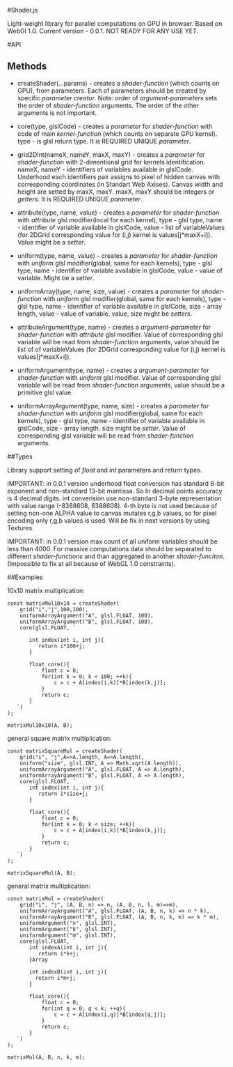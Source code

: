 #Shader.js

Light-weight library for parallel computations on GPU in browser. Based on WebGl 1.0.
Current version - 0.0.1. NOT READY FOR ANY USE YET.

#API


## Methods

- createShader(...params) - creates a *shader-function* (which counts on GPU), from parameters. Each of
 parameters should be created by specific *parameter creator*. Note: order of *argument-parameters* sets the
 order of *shader-function* arguments. The order of the other arguments is not important.
 
 - core(type, glslCode) - creates a *parameter* for *shader-function* with code of main *kernel-function* (which
 counts on separate GPU kernel). type - is glsl return type. It is REQUIRED UNIQUE *parameter*.
 
 - grid2DInt(nameX, nameY, maxX, maxY) - creates a *parameter* for *shader-function* with 2-dimentional
  grid for kernels identification. nameX, nameY - identifiers of variables available in glslCode. Underhood
  each identifiers pair assigns to pixel of hidden canvas with corresponding coordinates (in Standart Web Axises).
  Canvas width and height are setted by maxX, maxY. maxX, maxY should be integers or *getters*.
   It is REQUIRED UNIQUE *parameter*.
  
 - attribute(type, name, value) - creates a *parameter* for *shader-function* with *attribute* glsl modifier(local for each
 kernel), type - glsl type, name - identifier of variable available in glslCode, value - list of variableValues (for
 2DGrid corresponding value for (i,j) kernel is values[j*maxX+i]). Value might be a *setter*.
 
 - uniform(type, name, value) - creates a *parameter* for *shader-function* with *uniform* glsl modifier(global, same for
 each kernels), type - glsl type, name - identifier of variable available in glslCode, value - value  of variable. Might be
 a *setter*.
 
 - uniformArray(type, name, size, value) - creates a  *parameter* for *shader-function* with *uniform* glsl modifier(global, same for
  each kernels), type - glsl type, name - identifier of variable available in glslCode, size - array length,
  value - value  of variable. value, size might be *setters*.
 
  - attributeArgument(type, name) - creates a *argument-parameter* for *shader-function* with *attribute*
  glsl modifier. Value of corresponding glsl variable will be read from *shader-function* arguments, value should be
  list of  of variableValues (for 2DGrid corresponding value for (i,j) kernel is values[j*maxX+i]).
  
  - uniformArgument(type, name) - creates a *argument-parameter* for *shader-function* with *uniform*
   glsl modifier. Value of corresponding glsl variable will be read from *shader-function* arguments, value should be
   a primitive glsl value.
   
 - uniformArrayArgument(type, name, size) - creates a  *parameter* for *shader-function* with *uniform* glsl modifier(global, same for
    each kernels), type - glsl type, name - identifier of variable available in glslCode, size - array length. size might be *setter*.
    Value of corresponding glsl variable will be read from *shader-function* arguments.
    
##Types

 Library support setting of *float* and *int* parameters and return types.
 
 IMPORTANT: in 0.0.1 version
 underhood float conversion has standard 8-bit exponent and non-standard 13-bit mantissa. So In decimal
 points accuracy is 4 decimal digits. int converision use non-standard 3-byte representation with value
 range (-8388608, 8388608). 4-th byte is not used because of setting non-one ALPHA value to canvas
 mutates r,g,b values, so for pixel encoding only r,g,b values is used. Will be fix in next versions
  by using Textures. 
  
  IMPORTANT: in 0.0.1 version
  max count of all uniform variables should be less than 4000. For massive computations data should be
  separated to different *shader-functions* and than aggregated in another *shader-funciton*. (Impossible
  to fix at all because of WebGL 1.0 constraints).
 
##Examples

10x10 matrix multiplication:

```
const matrixMul10x10 = createShader(
    grid("i","j",100,100),
    uniformArrayArgument("A", glsl.FLOAT, 100),
    uniformArrayArgument("B", glsl.FLOAT, 100),
    core(glsl.FLOAT, `
   
       int index(int i, int j){
          return i*100+j;
       }
   
       float core(){
           float c = 0;
           for(int k = 0; k < 100; ++k){
               c = c + A[index(i,k)]*B[index(k,j)];
           }
           return c;
       }
   `)
);

matrixMul10x10(A, B);
```

general square matrix multiplication:

```
const matrixSquareMul = createShader(
    grid("i", "j",A=>A.length, A=>A.length),
    uniform("size", glsl.INT, A => Math.sqrt(A.length)),
    uniformArrayArgument("A", glsl.FLOAT, A => A.length),
    uniformArrayArgument("B", glsl.FLOAT, A => A.length),
    core(glsl.FLOAT, `
       int index(int i, int j){
          return i*size+j;
       }
   
       float core(){
           float c = 0;
           for(int k = 0; k < size; ++k){
               c = c + A[index(i,k)]*B[index(k,j)];
           }
           return c;
       }
   `)
);

matrixSquareMul(A, B);
```

general matrix multiplication:

```
const matrixMul = createShader(
    grid("i", "j", (A, B, n) => n, (A, B, n, l, m)=>m),
    uniformArrayArgument("A", glsl.FLOAT, (A, B, n, k) => n * k),
    uniformArrayArgument("B", glsl.FLOAT, (A, B, n, k, m) => k * m),
    uniformArgument("n", glsl.INT),
    uniformArgument("k", glsl.INT),
    uniformArgument("m", glsl.INT),
    core(glsl.FLOAT, `
       int indexA(int i, int j){
          return i*k+j;
       }Array
       
       int indexB(int i, int j){
         return i*m+j;
       }
   
       float core(){
           float c = 0;
           for(int q = 0; q < k; ++q){
               c = c + A[index(i,q)]*B[index(q,j)];
           }
           return c;
       }
   `)
);

matrixMul(A, B, n, k, m);
```
 
 
 